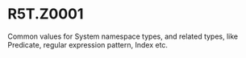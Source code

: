 # R5T.Z0001
Common values for System namespace types, and related types, like Predicate, regular expression pattern, Index etc.
